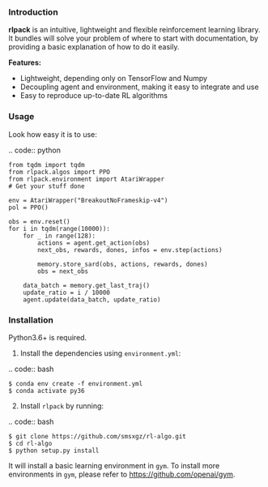 ### Introduction

**rlpack** is an intuitive, lightweight and flexible reinforcement learning library.
It bundles will solve your problem of where to start with documentation,
by providing a basic explanation of how to do it easily.


**Features:**

- Lightweight, depending only on TensorFlow and Numpy
- Decoupling agent and environment, making it easy to integrate and use
- Easy to reproduce up-to-date RL algorithms


### Usage

Look how easy it is to use:

.. code:: python

    from tqdm import tqdm
    from rlpack.algos import PPO
    from rlpack.environment import AtariWrapper
    # Get your stuff done

    env = AtariWrapper("BreakoutNoFrameskip-v4")
    pol = PPO()

    obs = env.reset()
    for i in tqdm(range(10000)):
        for _ in range(128):
            actions = agent.get_action(obs)
            next_obs, rewards, dones, infos = env.step(actions)

            memory.store_sard(obs, actions, rewards, dones)
            obs = next_obs

        data_batch = memory.get_last_traj()
        update_ratio = i / 10000
        agent.update(data_batch, update_ratio)



### Installation

Python3.6+ is required.

1. Install the dependencies using `environment.yml`:

.. code:: bash

    $ conda env create -f environment.yml
    $ conda activate py36


2. Install `rlpack` by running:

.. code:: bash

    $ git clone https://github.com/smsxgz/rl-algo.git
    $ cd rl-algo
    $ python setup.py install


It will install a basic learning environment in `gym`.
To install more environments in `gym`, please refer to https://github.com/openai/gym.

